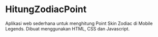 # HitungZodiacPoint
Aplikasi web sederhana untuk menghitung Point Skin Zodiac di Mobile Legends. Dibuat menggunakan HTML, CSS dan Javascript.

